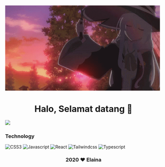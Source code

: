   ![align="center"](https://github.com/fadilkun45/fadilkun45/blob/main/elaina.gif)

   <h1 align="center"> Halo, Selamat datang 👋 </h1>

<!--    <p> Hari Hari Ngoding Brutal </p>
 -->
  <img src="https://github-readme-stats.vercel.app/api?username=fadilkun45&show_icons=true&include_all_commits=true&theme=monokai"  />
  
<!--   ![Profile views]([https://komarev.com/ghpvc/?username=fadilkun45&color=brightgreen]) -->
   

### Technology

![CSS3](https://img.shields.io/badge/-CSS-254bdd?style=flat-square&logo=css3&logoColor=white)
![Javascript](https://img.shields.io/badge/-Javascript-efd81d?style=flat-square&logo=Javascript&logoColor=black)
![React](https://img.shields.io/badge/-React-61dafb?style=flat-square&logo=React&logoColor=white)
![Tailwindcss](https://img.shields.io/badge/-Tailwindcss-3490dc?style=flat-square&logo=tailwindcss&logoColor=white)
![Typescript](https://img.shields.io/badge/-Typescript-61dafb?style=flat-square&logo=Typescript&logoColor=white)






   <h3 align="center"> 2020 ❤️ Elaina</h3>
<!-- <img align="center" src="https://activity-graph.herokuapp.com/graph?username=fadilkun45&theme=react-dark" /> -->

<!-- ![221177248_130420295928381_8606281469592495961_n](https://user-images.githubusercontent.com/59074036/133109621-20746302-13a0-4f44-868d-9061f06d4607.jpg) -->

<!--
**fadilkun45/fadilkun45** is a ✨ _special_ ✨ repository because its `README.md` (this file) appears on your GitHub profile.

Here are some ideas to get you started:

- 🔭 I’m currently working on ...
- 🌱 I’m currently learning ...
- 👯 I’m looking to collaborate on ...
- 🤔 I’m looking for help with ...
- 💬 Ask me about ...
- 📫 How to reach me: ...
- 😄 Pronouns: ...
- ⚡ Fun fact: ...
-->
